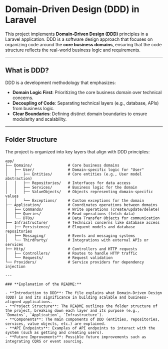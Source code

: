 # Domain-Driven Design (DDD) in Laravel

This project implements **Domain-Driven Design (DDD)** principles in a Laravel application. DDD is a software design approach that focuses on organizing code around the **core business domains**, ensuring that the code structure reflects the real-world business logic and requirements. 

---

## **What is DDD?**

DDD is a development methodology that emphasizes:

- **Domain Logic First**: Prioritizing the core business domain over technical concerns.
- **Decoupling of Code**: Separating technical layers (e.g., database, APIs) from business logic.
- **Clear Boundaries**: Defining distinct domain boundaries to ensure modularity and scalability.

---

## **Folder Structure**

The project is organized into key layers that align with DDD principles:

```plaintext
app/
├── Domains/                # Core business domains
│   ├── User/               # Domain-specific logic for "User"
│   │   ├── Entities/       # Core entities (e.g., User model abstraction)
│   │   ├── Repositories/   # Interfaces for data access
│   │   ├── Services/       # Business logic for the domain
│   │   ├── ValueObjects/   # Objects representing domain-specific values
│   │   └── Exceptions/     # Custom exceptions for the domain
├── Application/            # Coordinates operations between domains
│   ├── Commands/           # Write operations (create/update/delete)
│   ├── Queries/            # Read operations (fetch data)
│   └── DTOs/               # Data Transfer Objects for communication
├── Infrastructure/         # Technical concerns like database access
│   ├── Persistence/        # Eloquent models and database repositories
│   ├── Messaging/          # Events and messaging systems
│   └── ThirdParty/         # Integrations with external APIs or services
├── Http/                   # Controllers and HTTP requests
│   ├── Controllers/        # Routes to handle HTTP traffic
│   └── Requests/           # Request validation
└── Providers/              # Service providers for dependency injection

---

### **Explanation of the README:**

- **Introduction to DDD**: The file explains what Domain-Driven Design (DDD) is and its significance in building scalable and business-aligned applications.
- **Project Structure**: The README outlines the folder structure of the project, breaking down each layer and its purpose (e.g., `Domains`, `Application`, `Infrastructure`).
- **Components**: The main components of DDD (entities, repositories, services, value objects, etc.) are explained.
- **API Endpoints**: Examples of API endpoints to interact with the system (such as getting and creating users).
- **Future Improvements**: Possible future improvements such as integrating CQRS or event sourcing.
